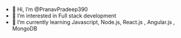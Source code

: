 - 👋 Hi, I’m @PranavPradeep390
- 👀 I’m interested in Full stack development
- 🌱 I’m currently learning Javascript, Node.js, React.js , Angular.js , MongoDB
  

<!---
PranavPradeep390/PranavPradeep390 is a ✨ special ✨ repository because its `README.md` (this file) appears on your GitHub profile.
You can click the Preview link to take a look at your changes.
--->
